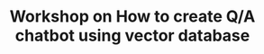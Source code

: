 ---
categories: [database,workshop]
title: "Workshop on How to create Q/A chatbot using vector database"
external_link: "https://www.youtube.com/watch?v=T8dNyJ1qyNg&t=1389s"
---